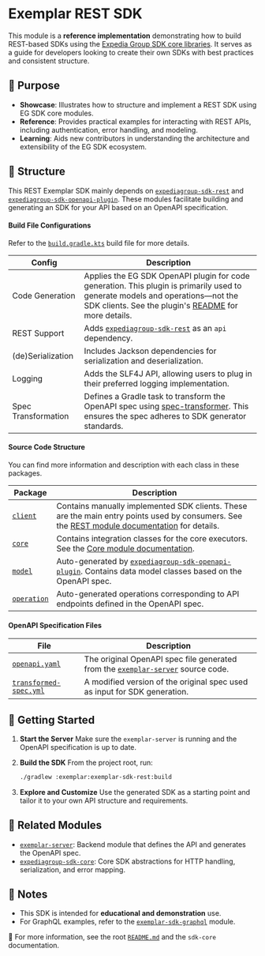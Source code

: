 # Exemplar REST SDK

This module is a **reference implementation** demonstrating how to build REST-based SDKs using the [Expedia Group SDK core libraries](https://github.com/ExpediaGroup). It serves as a guide for developers looking to create their own SDKs with best practices and consistent structure.


## 🎯 Purpose

* **Showcase**: Illustrates how to structure and implement a REST SDK using EG SDK core modules.
* **Reference**: Provides practical examples for interacting with REST APIs, including authentication, error handling, and modeling.
* **Learning**: Aids new contributors in understanding the architecture and extensibility of the EG SDK ecosystem.


## 🧱 Structure

This REST Exemplar SDK mainly depends on [`expediagroup-sdk-rest`](../../expediagroup-sdk-rest) and [`expediagroup-sdk-openapi-plugin`](../../expediagroup-sdk-openapi-plugin). These modules facilitate building and generating an SDK for your API based on an OpenAPI specification.

#### Build File Configurations

Refer to the [`build.gradle.kts`](./build.gradle.kts) build file for more details.

| Config              | Description                                                                                                                                                                                                                              |
|---------------------|------------------------------------------------------------------------------------------------------------------------------------------------------------------------------------------------------------------------------------------|
| Code Generation     | Applies the EG SDK OpenAPI plugin for code generation. This plugin is primarily used to generate models and operations—not the SDK clients. See the plugin's [README](../../expediagroup-sdk-openapi-plugin/README.md) for more details. |
| REST Support        | Adds [`expediagroup-sdk-rest`](../../expediagroup-sdk-rest) as an `api` dependency.                                                                                                                                                      |
| (de)Serialization   | Includes Jackson dependencies for serialization and deserialization.                                                                                                                                                                     |
| Logging             | Adds the SLF4J API, allowing users to plug in their preferred logging implementation.                                                                                                                                                    |
| Spec Transformation | Defines a Gradle task to transform the OpenAPI spec using [spec-transformer](https://github.com/ExpediaGroup/spec-transformer). This ensures the spec adheres to SDK generator standards.                                                |


#### Source Code Structure
You can find more information and description with each class in these packages.

| Package                                                                       | Description                                                                                                                                                                           |
|-------------------------------------------------------------------------------|---------------------------------------------------------------------------------------------------------------------------------------------------------------------------------------|
| [`client`](./src/main/kotlin/com/expediagroup/sdk/exemplar/rest/client)       | Contains manually implemented SDK clients. These are the main entry points used by consumers. See the [REST module documentation](../../expediagroup-sdk-rest/README.md) for details. |
| [`core`](./src/main/kotlin/com/expediagroup/sdk/exemplar/rest/core)           | Contains integration classes for the core executors. See the [Core module documentation](../../expediagroup-sdk-core/README.md).                                                      |
| [`model`](./src/main/kotlin/com/expediagroup/sdk/exemplar/rest/model)         | Auto-generated by [`expediagroup-sdk-openapi-plugin`](../../expediagroup-sdk-openapi-plugin). Contains data model classes based on the OpenAPI spec.                                  |
| [`operation`](./src/main/kotlin/com/expediagroup/sdk/exemplar/rest/operation) | Auto-generated operations corresponding to API endpoints defined in the OpenAPI spec.                                                                                                 |

#### OpenAPI Specification Files

| File                                             | Description                                                                                            |
|--------------------------------------------------|--------------------------------------------------------------------------------------------------------|
| [`openapi.yaml`](./openapi.yaml)                 | The original OpenAPI spec file generated from the [`exemplar-server`](../exemplar-server) source code. |
| [`transformed-spec.yml`](./transformed-spec.yml) | A modified version of the original spec used as input for SDK generation.                              |


## 🚀 Getting Started

1. **Start the Server**
   Make sure the `exemplar-server` is running and the OpenAPI specification is up to date.

2. **Build the SDK**
   From the project root, run:

   ```bash
   ./gradlew :exemplar:exemplar-sdk-rest:build
   ```

3. **Explore and Customize**
   Use the generated SDK as a starting point and tailor it to your own API structure and requirements.


## 🔗 Related Modules

* [`exemplar-server`](../exemplar-server): Backend module that defines the API and generates the OpenAPI spec.
* [`expediagroup-sdk-core`](../expediagroup-sdk-core): Core SDK abstractions for HTTP handling, serialization, and error mapping.


## 📝 Notes

* This SDK is intended for **educational and demonstration** use.
* For GraphQL examples, refer to the [`exemplar-sdk-graphql`](../exemplar-sdk-graphql) module.


📄 For more information, see the root [`README.md`](../README.md) and the `sdk-core` documentation.
